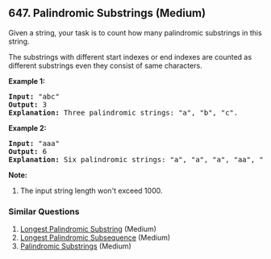 ## 647. Palindromic Substrings (Medium)

<p>
Given a string, your task is to count how many palindromic substrings in this string.
</p>

<p>
The substrings with different start indexes or end indexes are counted as different substrings even they consist of same characters. 
</p>

<p><b>Example 1:</b><br />
<pre>
<b>Input:</b> "abc"
<b>Output:</b> 3
<b>Explanation:</b> Three palindromic strings: "a", "b", "c".
</pre>
</p>

<p><b>Example 2:</b><br />
<pre>
<b>Input:</b> "aaa"
<b>Output:</b> 6
<b>Explanation:</b> Six palindromic strings: "a", "a", "a", "aa", "aa", "aaa".
</pre>
</p>

<p><b>Note:</b><br>
<ol>
<li>The input string length won't exceed 1000.</li>
</ol>
</p>

### Similar Questions
  1. [Longest Palindromic Substring](https://github.com/openset/leetcode/tree/master/solution/longest-palindromic-substring) (Medium)
  1. [Longest Palindromic Subsequence](https://github.com/openset/leetcode/tree/master/solution/longest-palindromic-subsequence) (Medium)
  1. [Palindromic Substrings](https://github.com/openset/leetcode/tree/master/solution/palindromic-substrings) (Medium)
